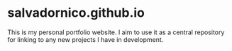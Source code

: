 # salvadornico.github.io
This is my personal portfolio website. I aim to use it as a central repository for linking to any new projects I have in development.
